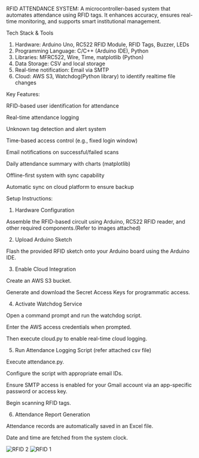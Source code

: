 RFID ATTENDANCE SYSTEM: A microcontroller-based system that automates attendance using RFID tags. It enhances accuracy, ensures real-time monitoring, and supports smart institutional management.

Tech Stack & Tools

1. Hardware: Arduino Uno, RC522 RFID Module, RFID Tags, Buzzer, LEDs
2. Programming Language: C/C++ (Arduino IDE), Python
3. Libraries: MFRC522, Wire, Time, matplotlib (Python)
4. Data Storage: CSV and local storage
5. Real-time notification: Email via SMTP
6. Cloud: AWS S3, Watchdog(Python library) to identify realtime file changes

Key Features:

RFID-based user identification for attendance

Real-time attendance logging

Unknown tag detection and alert system

Time-based access control (e.g., fixed login window)

Email notifications on successful/failed scans

Daily attendance summary with charts (matplotlib)

Offline-first system with sync capability

Automatic sync on cloud platform to ensure backup



Setup Instructions:
1. Hardware Configuration
   
Assemble the RFID-based circuit using Arduino, RC522 RFID reader, and other required components.(Refer to images attached)

2. Upload Arduino Sketch

Flash the provided RFID sketch onto your Arduino board using the Arduino IDE.

3. Enable Cloud Integration
 
Create an AWS S3 bucket.

Generate and download the Secret Access Keys for programmatic access.

4. Activate Watchdog Service

Open a command prompt and run the watchdog script.

Enter the AWS access credentials when prompted.

Then execute cloud.py to enable real-time cloud logging.

5. Run Attendance Logging Script (refer attached csv file)

Execute attendance.py.

Configure the script with appropriate email IDs.

Ensure SMTP access is enabled for your Gmail account via an app-specific password or access key.

Begin scanning RFID tags.

6. Attendance Report Generation

Attendance records are automatically saved in an Excel file.

Date and time are fetched from the system clock.


![RFID 2](https://github.com/user-attachments/assets/56beb20b-03da-44b0-9275-a64bc8e4bc18)
![RFID 1](https://github.com/user-attachments/assets/61960064-eaa9-4cf2-96a3-fe72ac9d8030)

